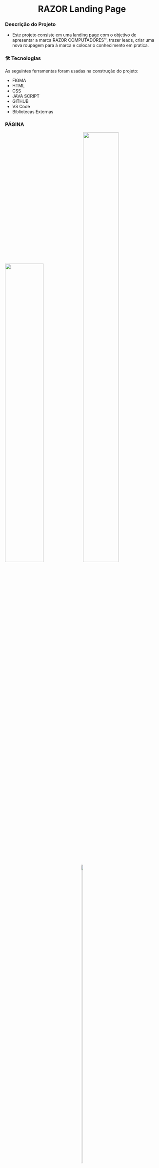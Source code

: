 
<h1 align="center"> RAZOR Landing Page</h1>



	
 ### Descrição do Projeto
 
* Este projeto consiste em uma landing page com o objetivo de apresentar a marca RAZOR COMPUTADORES™, trazer leads, criar uma nova roupagem para á marca e colocar o conhecimento em pratica.




	




### 🛠 Tecnologias

As seguintes ferramentas foram usadas na construção do projeto:

- FIGMA
- HTML
- CSS
- JAVA SCRIPT
- GITHUB
- VS Code
- Bibliotecas Externas




### PÁGINA 


<p float="left">
	
<img src="https://user-images.githubusercontent.com/110424953/190934820-ae9340d2-b074-49e1-8236-f95fa9f5db31.png" width="50%%" height="50%" >
 <img src="https://user-images.githubusercontent.com/110424953/190934428-b43feae3-336a-4ea6-a881-de8a264fd768.png" width="48%" height="60%">
</p>



<div align="center">	
<img src="https://user-images.githubusercontent.com/110424953/190935384-9eb81eac-90a7-4865-8690-df7ba88e23bb.png" width="10%" height="50%">
<!--<img src="https://workstation.razor.com.br/wp-content/themes/razortheme/assets/img/logo_branca_sem_fundo.png" width="10%" height="60%">-->
</div>


<!-- developer @BrunaFusiger-->
